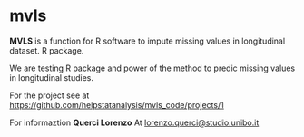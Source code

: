 # mvls
**MVLS** is a function for R software to impute missing values in longitudinal dataset. R package. 

We are testing R package and power of the method to predic missing values in longitudinal studies.

For the project see at https://github.com/helpstatanalysis/mvls_code/projects/1

For informaztion **Querci Lorenzo** At lorenzo.querci@studio.unibo.it
